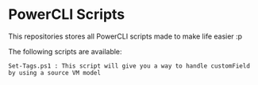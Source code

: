 PowerCLI Scripts
================

This repositories stores all PowerCLI scripts made to make life easier :p

The following scripts are available:

	Set-Tags.ps1 : This script will give you a way to handle customField by using a source VM model
